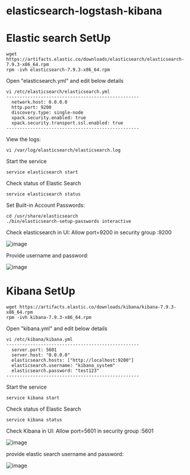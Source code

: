 # elasticsearch-logstash-kibana

# Elastic search SetUp
    wget https://artifacts.elastic.co/downloads/elasticsearch/elasticsearch-7.9.3-x86_64.rpm
    rpm -ivh elasticsearch-7.9.3-x86_64.rpm
  Open "elasticsearch.yml" and edit below details
    
    vi /etc/elasticsearch/elasticsearch.yml
    --------------------------------------------------
      network.host: 0.0.0.0
      http.port: 9200
      discovery.type: single-node
      xpack.security.enabled: true
      xpack.security.transport.ssl.enabled: true
    --------------------------------------------------
  View the logs:
      
    vi /var/log/elasticsearch/elasticsearch.log
  Start the service
      
    service elasticsearch start
  Check status of Elastic Search
      
    service elasticsearch status
  Set Built-in Account Passwords:
    
    cd /usr/share/elasticsearch
    ./bin/elasticsearch-setup-passwords interactive
  Check elasticsearch in UI: Allow port=9200 in security group
    <IP-Adress>:9200

  ![image](https://user-images.githubusercontent.com/58024415/101988319-df230880-3cbe-11eb-8e92-070301761be0.png)

Provide username and password:

  ![image](https://user-images.githubusercontent.com/58024415/101988340-f95ce680-3cbe-11eb-95bc-738dbac72e7e.png)

# Kibana SetUp
    wget https://artifacts.elastic.co/downloads/kibana/kibana-7.9.3-x86_64.rpm
    rpm -ivh kibana-7.9.3-x86_64.rpm
  Open "kibana.yml" and edit below details
      
    vi /etc/kibana/kibana.yml
    --------------------------------------------------
      server.port: 5601
      server.host: "0.0.0.0"
      elasticsearch.hosts: ["http://localhost:9200"]
      elasticsearch.username: "kibana_system"
      elasticsearch.password: "test123"
    --------------------------------------------------
  Start the service
      
    service kibana start

  Check status of Elastic Search
      
    service kibana status
  Check Kibana in UI: Allow port=5601 in security group
      <IP-Adress>:5601
   
  ![image](https://user-images.githubusercontent.com/58024415/101988304-c87cb180-3cbe-11eb-905e-59844135aa9c.png)
  
  provide elastic search username and password:
   
  ![image](https://user-images.githubusercontent.com/58024415/101988374-32955680-3cbf-11eb-97b2-ea31bb01bffc.png)
